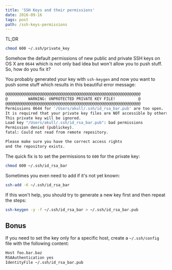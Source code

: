 ```yaml
---
title: 'SSH Keys and their permissions'
date: 2016-09-16
tags: post
path: /ssh-keys-permissions
---
```


TL;DR

```sh
chmod 600 ~/.ssh/private_key
```

Somehow the default permissions of new public and private SSH keys on OS X are `0644` which is not only bad idea but won't allow you to push stuff. So, how do you fix it?

You probably generated your key with `ssh-keygen` and now you want to push some stuff which results in this beautiful error message:

```sh
@@@@@@@@@@@@@@@@@@@@@@@@@@@@@@@@@@@@@@@@@@@@@@@@@@@@@@@@@@@
@         WARNING: UNPROTECTED PRIVATE KEY FILE!          @
@@@@@@@@@@@@@@@@@@@@@@@@@@@@@@@@@@@@@@@@@@@@@@@@@@@@@@@@@@@
Permissions 0644 for '/Users/akull/.ssh/id_rsa_bar.pub' are too open.
It is required that your private key files are NOT accessible by others.
This private key will be ignored.
Load key "/Users/akull/.ssh/id_rsa_bar.pub": bad permissions
Permission denied (publickey).
fatal: Could not read from remote repository.

Please make sure you have the correct access rights
and the repository exists.
```

The quick fix is to set the permissions to `600` for the private key:

```sh
chmod 600 ~/.ssh/id_rsa_bar
```

Sometimes you even need to add if it's not yet known:

```sh
ssh-add -K ~/.ssh/id_rsa_bar
```

If this won't help, you should try to generate a new key first and then repeat the steps:

```sh
ssh-keygen -y -f ~/.ssh/id_rsa_bar > ~/.ssh/id_rsa_bar.pub
```

## Bonus

If you need to set the key only for a specific host, create a `~/.ssh/config` file with the following content:

```sh
Host foo.bar.baz
RSAAuthentication yes
IdentityFile ~/.ssh/id_rsa_bar.pub
```
